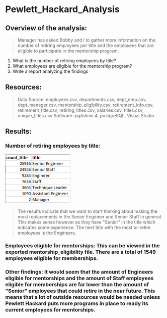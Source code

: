 # Pewlett_Hackard_Analysis

## Overview of the analysis:

> Manager has asked Bobby and I to gather more information on the number of retiring employees per title and the employees that are eligible to participate in the mentorship program.

1. What is the number of retiring employees by title?
2. What employees are eligible for the mentorship program?
3. Write a report analyzing the findings

## Resources:
> Data Source: employees.csv, departments.csv, dept_emp.csv, dept_manager.csv, mentorship_eligibility.csv, retirement_info.csv,
retirement_title.csv, retiring_titles.csv, salaries.csv, titles.csv, unique_titles.csv
> Software: pgAdmin 4, postgreSQL, Visual Studio

## Results:


### Number of retiring employees by title:
![PyBer Summary DataFrame](https://github.com/juanjdeharo/Pewlett-Hackard-Analysis/blob/main/Retiring%20Employees%20by%20Title.PNG)
> The results indicate that we want to start thinking about making the most replacements in the Senior Engineer and Senior Staff in general. This makes sense however as they have "Senior" in the title which indicates some experience. The next title with the most to-retire employees is the Engineers.

### Employees eligible for mentorships: This can be viewed in the exported mentorship_eligibility file. There are a total of 1549 employees eligible for memberships.

### Other findings: It would seem that the amount of Engineers eligible for mentorships and the amount of Staff employees eligible for memberships are far lower than the amount of "Senior" employees that could retire in the near future. This means that a lot of outside resources would be needed unless Pewlett Hackard puts more programs in place to ready its current employees for mentorships.

